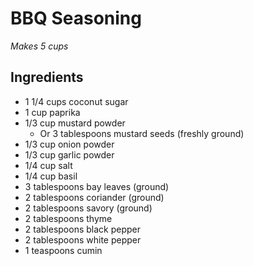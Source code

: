 # BBQ Seasoning

*Makes 5 cups*

## Ingredients

* 1 1/4 cups coconut sugar
* 1 cup paprika
* 1/3 cup mustard powder
    * Or 3 tablespoons mustard seeds (freshly ground)
* 1/3 cup onion powder
* 1/3 cup garlic powder
* 1/4 cup salt
* 1/4 cup basil
* 3 tablespoons bay leaves (ground)
* 2 tablespoons coriander (ground)
* 2 tablespoons savory (ground)
* 2 tablespoons thyme
* 2 tablespoons black pepper
* 2 tablespoons white pepper
* 1 teaspoons cumin